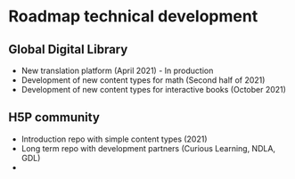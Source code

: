 # Roadmap technical development 

## Global Digital Library
* New translation platform (April 2021) - In production
* Development of new content types for math (Second half of 2021)
* Development of new content types for interactive books (October 2021)

## H5P community
* Introduction repo with simple content types (2021)
* Long term repo with development partners (Curious Learning, NDLA, GDL)
*  
